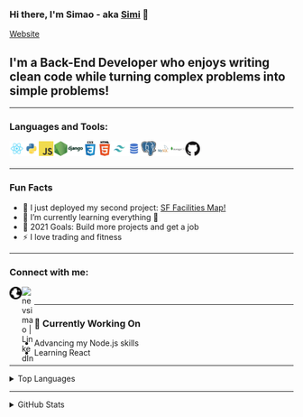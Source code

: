 ### Hi there, I'm Simao - aka [Simi][website] 👋

[Website](https://nevsimao.i)

## I'm a Back-End Developer who enjoys writing clean code while turning complex problems into simple problems!

---

### Languages and Tools:

<img align="left" alt="React" width="26px" src="https://raw.githubusercontent.com/github/explore/80688e429a7d4ef2fca1e82350fe8e3517d3494d/topics/react/react.png" />
<img align="left" alt="Python" width="26px" src="https://raw.githubusercontent.com/github/explore/80688e429a7d4ef2fca1e82350fe8e3517d3494d/topics/python/python.png" />
<img align="left" alt="Javascript" width="26px" src="https://raw.githubusercontent.com/github/explore/80688e429a7d4ef2fca1e82350fe8e3517d3494d/topics/javascript/javascript.png" />
<img align="left" alt="Node.js" width="26px" src="https://raw.githubusercontent.com/github/explore/80688e429a7d4ef2fca1e82350fe8e3517d3494d/topics/nodejs/nodejs.png" />
<img align="left" alt="Django" width="26px" src="https://raw.githubusercontent.com/github/explore/80688e429a7d4ef2fca1e82350fe8e3517d3494d/topics/django/django.png" />
<img align="left" alt="CSS3" width="26px" src="https://raw.githubusercontent.com/github/explore/80688e429a7d4ef2fca1e82350fe8e3517d3494d/topics/css/css.png" />
<img align="left" alt="HTML5" width="26px" src="https://raw.githubusercontent.com/github/explore/80688e429a7d4ef2fca1e82350fe8e3517d3494d/topics/html/html.png" />
<img align="left" alt="TailwindCSS" width="26px" src="https://raw.githubusercontent.com/github/explore/80688e429a7d4ef2fca1e82350fe8e3517d3494d/topics/tailwind/tailwind.png" />
<img align="left" alt="SQL" width="26px" src="https://raw.githubusercontent.com/github/explore/80688e429a7d4ef2fca1e82350fe8e3517d3494d/topics/sql/sql.png" />
<img align="left" alt="PostgreSQL" width="26px" src="https://raw.githubusercontent.com/github/explore/80688e429a7d4ef2fca1e82350fe8e3517d3494d/topics/postgresql/postgresql.png" />
<img align="left" alt="MySQL" width="26px" src="https://raw.githubusercontent.com/github/explore/80688e429a7d4ef2fca1e82350fe8e3517d3494d/topics/mysql/mysql.png" />
<img align="left" alt="MongoDB" width="26px" src="https://raw.githubusercontent.com/github/explore/80688e429a7d4ef2fca1e82350fe8e3517d3494d/topics/mongodb/mongodb.png" />
<img align="left" alt="GitHub" width="26px" src="https://raw.githubusercontent.com/github/explore/78df643247d429f6cc873026c0622819ad797942/topics/github/github.png" />

<br />
<br />

---

### Fun Facts

- 🔭 I just deployed my second project: [SF Facilities Map!][map]
- 🌱 I’m currently learning everything 🤣
- 🥅 2021 Goals: Build more projects and get a job
- ⚡ I love trading and fitness

---

### Connect with me:

[<img align="left" alt="nevsimao.io" width="22px" src="https://raw.githubusercontent.com/iconic/open-iconic/master/svg/globe.svg" />][website]
[<img align="left" alt="nevsimao | LinkedIn" width="22px" src="https://cdn.jsdelivr.net/npm/simple-icons@v3/icons/linkedin.svg" />][linkedin]

<br />

---

### 🎉 Currently Working On

<!-- BLOG-POST-LIST:START -->

- Advancing my Node.js skills
- Learning React
<!-- BLOG-POST-LIST:END -->

---

<details>
<summary>Top Languages</summary>

![Top Languages Card](https://github-readme-stats.vercel.app/api/top-langs/?username=Nevsimao03&layout=compact&show_icons=true&theme=dark)

</details>

---

<details>
  <summary>GitHub Stats</summary>

  <img align="left" alt="Nevsimao's GitHub Stats" src="https://github-readme-stats.codestackr.vercel.app/api?username=Nevsimao03&show_icons=true&hide_border=true?count_private=true&show_icons=true&theme=dark" />

</details>

[website]: https://nevsimao.i
[map]: https://sf-facilities.ga
[linkedin]: https://www.linkedin.com/in/simao-neves/
